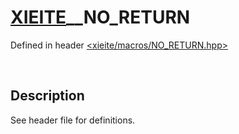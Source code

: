 # [XIEITE](../xieite.md)\_\_NO\_RETURN
Defined in header [<xieite/macros/NO_RETURN.hpp>](../../include/xieite/macros/NO_RETURN.hpp)

&nbsp;

## Description
See header file for definitions.
